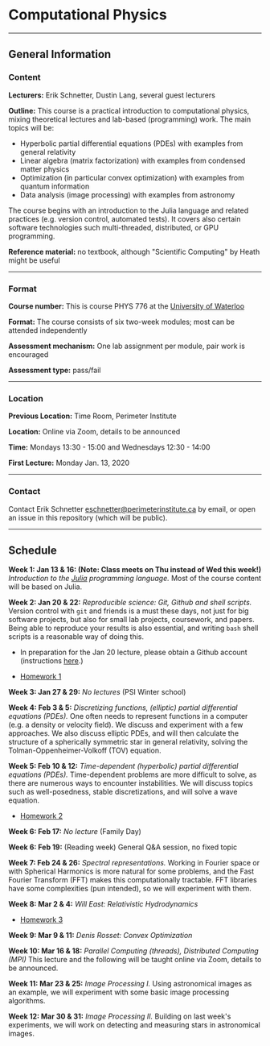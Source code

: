 # Computational Physics

--------------------------------------------------------------------------------

## General Information

### Content

**Lecturers:** Erik Schnetter, Dustin Lang, several guest lecturers

**Outline:** This course is a practical introduction to computational
physics, mixing theoretical lectures and lab-based (programming) work.
The main topics will be:
- Hyperbolic partial differential equations (PDEs) with examples from
  general relativity
- Linear algebra (matrix factorization) with examples from condensed
  matter physics
- Optimization (in particular convex optimization) with examples from
  quantum information
- Data analysis (image processing) with examples from astronomy

The course begins with an introduction to the Julia language and
related practices (e.g. version control, automated tests). It covers
also certain software technologies such multi-threaded, distributed,
or GPU programming.

**Reference material:** no textbook, although "Scientific Computing"
by Heath might be useful


--------------------------------------------------------------------------------

### Format

**Course number:** This is course PHYS 776 at the [University of
Waterloo](https://uwaterloo.ca/physics-astronomy/)

**Format:** The course consists of six two-week modules; most can be
attended independently

**Assessment mechanism:** One lab assignment per module, pair work is
encouraged

**Assessment type:** pass/fail


--------------------------------------------------------------------------------

### Location

**Previous Location:** Time Room, Perimeter Institute

**Location:** Online via Zoom, details to be announced

**Time:** Mondays 13:30 - 15:00 and Wednesdays 12:30 - 14:00

**First Lecture:** Monday Jan. 13, 2020


--------------------------------------------------------------------------------

### Contact

Contact Erik Schnetter <eschnetter@perimeterinstitute.ca> by email, or
open an issue in this repository (which will be public).




--------------------------------------------------------------------------------

## Schedule

**Week 1: Jan 13 & 16: (Note: Class meets on Thu instead of Wed this
week!)** *Introduction to the [Julia](https://julialang.org)
programming language.* Most of the course content will be based on
Julia.

**Week 2: Jan 20 & 22:** *Reproducible science: Git, Github and shell
scripts.* Version control with `git` and friends is a must these days,
not just for big software projects, but also for small lab projects,
coursework, and papers. Being able to reproduce your results is also
essential, and writing `bash` shell scripts is a reasonable way of
doing this.

- In preparation for the Jan 20 lecture, please obtain a Github
  account (instructions [here](https://github.com/join).)

- [Homework 1](homework1.md)

**Week 3: Jan 27 & 29:** *No lectures* (PSI Winter school)

**Week 4: Feb 3 & 5:** *Discretizing functions, (elliptic) partial
differential equations (PDEs).* One often needs to represent functions
in a computer (e.g. a density or velocity field). We discuss and
experiment with a few approaches. We also discuss elliptic PDEs, and
will then calculate the structure of a spherically symmetric star in
general relativity, solving the Tolman-Oppenheimer-Volkoff (TOV)
equation.

**Week 5: Feb 10 & 12:** *Time-dependent (hyperbolic) partial
differential equations (PDEs).* Time-dependent problems are more
difficult to solve, as there are numerous ways to encounter
instabilities. We will discuss topics such as well-posedness, stable
discretizations, and will solve a wave equation.

- [Homework 2](homework2.md)

**Week 6: Feb 17:** *No lecture* (Family Day)

**Week 6: Feb 19:** (Reading week) General Q&A session, no fixed topic

**Week 7: Feb 24 & 26:** *Spectral representations.* Working in
Fourier space or with Spherical Harmonics is more natural for some
problems, and the Fast Fourier Transform (FFT) makes this
computationally tractable. FFT libraries have some complexities (pun
intended), so we will experiment with them.

**Week 8: Mar 2 & 4:** *Will East: Relativistic Hydrodynamics*

- [Homework 3](homework3.md)

**Week 9: Mar 9 & 11:** *Denis Rosset: Convex Optimization*

**Week 10: Mar 16 & 18:** *Parallel Computing (threads), Distributed
Computing (MPI)* This lecture and the following will be taught online
via Zoom, details to be announced.

**Week 11: Mar 23 & 25:** *Image Processing I.* Using astronomical
images as an example, we will experiment with some basic image
processing algorithms.

**Week 12: Mar 30 & 31:** *Image Processing II.* Building on last
  week's experiments, we will work on detecting and measuring stars in
  astronomical images.
